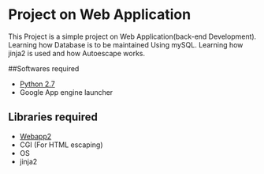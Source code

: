 # Project on Web Application
This Project is a simple project on Web Application(back-end Development).
Learning how Database is to be maintained Using mySQL.
Learning how jinja2 is used and how Autoescape works.  

##Softwares required
- [Python 2.7](https://www.python.org/download/releases/2.7/)
- Google App engine launcher

## Libraries required
- [Webapp2](https://webapp2.readthedocs.io/en/latest/)
- CGI (For HTML escaping)
- OS
- jinja2

